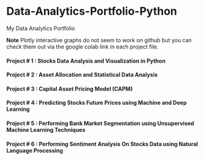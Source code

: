 # Data-Analytics-Portfolio-Python
My Data Analytics Portfolio

**Note** Plotly interactive graphs do not seem to work on github but you can check them out via the google colab link in each project file.


#### Project # 1 : Stocks Data Analysis and Visualization in Python 
#### Project # 2 : Asset Allocation and Statistical Data Analysis
#### Project # 3 : Capital Asset Pricing Model (CAPM)
#### Project # 4 : Predicting Stocks Future Prices using Machine and Deep Learning
#### Project # 5 : Performing Bank Market Segmentation using Unsupervised Machine Learning Techniques
#### Project # 6 : Performing Sentiment Analysis On Stocks Data using Natural Language Processing
